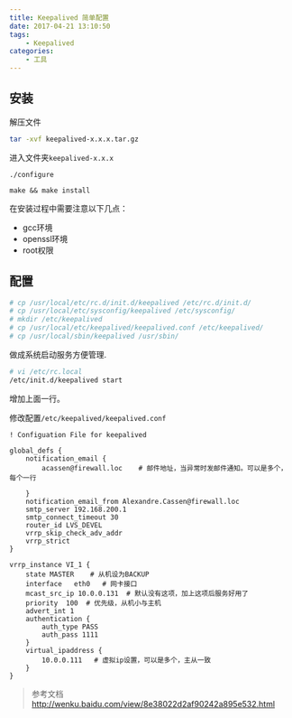 ```yaml
---
title: Keepalived 简单配置
date: 2017-04-21 13:10:50
tags:
    - Keepalived
categories:
    - 工具
---
```



## 安装

解压文件
```bash
tar -xvf keepalived-x.x.x.tar.gz
```
进入文件夹`keepalived-x.x.x`

```
./configure

make && make install 
```

在安装过程中需要注意以下几点：

- gcc环境
- openssl环境
- root权限


## 配置

```bash
# cp /usr/local/etc/rc.d/init.d/keepalived /etc/rc.d/init.d/ 
# cp /usr/local/etc/sysconfig/keepalived /etc/sysconfig/ 
# mkdir /etc/keepalived  
# cp /usr/local/etc/keepalived/keepalived.conf /etc/keepalived/ 
# cp /usr/local/sbin/keepalived /usr/sbin/ 
```

做成系统启动服务方便管理. 

```bash
# vi /etc/rc.local   
/etc/init.d/keepalived start 
```
增加上面一行。

修改配置`/etc/keepalived/keepalived.conf`


```config
! Configuation File for keepalived

global_defs {
    notification_email {
        acassen@firewall.loc    # 邮件地址，当异常时发邮件通知。可以是多个，每个一行
        
    }
    notification_email_from Alexandre.Cassen@firewall.loc
    smtp_server 192.168.200.1
    smtp_connect_timeout 30
    router_id LVS_DEVEL
    vrrp_skip_check_adv_addr
    vrrp_strict
}

vrrp_instance VI_1 {
    state MASTER    # 从机设为BACKUP
    interface   eth0   # 网卡接口
    mcast_src_ip 10.0.0.131  # 默认没有这项，加上这项后服务好用了
    priority  100  # 优先级，从机小与主机
    advert_int 1  
    authentication {
        auth_type PASS
        auth_pass 1111
    }
    virtual_ipaddress {
        10.0.0.111   # 虚拟ip设置，可以是多个，主从一致
    }
}

```


> 参考文档 http://wenku.baidu.com/view/8e38022d2af90242a895e532.html
